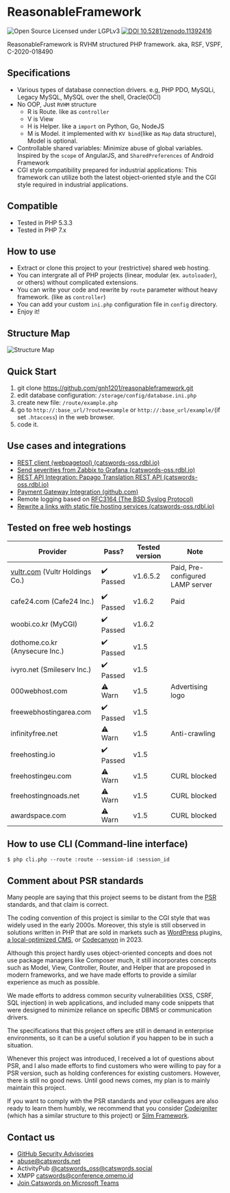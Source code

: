 # ReasonableFramework
![Open Source Licensed under LGPLv3](https://img.shields.io/github/license/gnh1201/reasonableframework.svg)
[![DOI 10.5281/zenodo.11392416](https://zenodo.org/badge/114566493.svg)](https://zenodo.org/doi/10.5281/zenodo.11392416)

ReasonableFramework is RVHM structured PHP framework. aka, RSF, VSPF, C-2020-018490

## Specifications
- Various types of database connection drivers. e.g, PHP PDO, MySQLi, Legacy MySQL, MySQL over the shell, Oracle(OCI)
- No OOP, Just `RVHM` structure
  - R is Route. like as `controller`
  - V is View
  - H is Helper. like a `import` on Python, Go, NodeJS
  - M is Model. it implemented with `KV bind`(like as `Map` data structure), Model is optional.
- Controllable shared variables: Minimize abuse of global variables. Inspired by the `scope` of AngularJS, and `SharedPreferences` of Android Framework
- CGI style compatibility prepared for industrial applications: This framework can utilize both the latest object-oriented style and the CGI style required in industrial applications.

## Compatible
- Tested in PHP 5.3.3
- Tested in PHP 7.x

## How to use
- Extract or clone this project to your (restrictive) shared web hosting.
- You can intergrate all of PHP projects (linear, modular (ex. `autoloader`), or others) without complicated extensions.
- You can write your code and rewrite by `route` parameter without heavy framework. (like as `controller`)
- You can add your custom `ini.php` configuration file in `config` directory.
- Enjoy it!

## Structure Map
![Structure Map](https://ics.catswords.net/reasonableframework.jpg)

## Quick Start
1. git clone https://github.com/gnh1201/reasonableframework.git
2. edit database configuration: `/storage/config/database.ini.php`
3. create new file: `/route/example.php`
4. go to `http://:base_url/?route=example` or `http://:base_url/example/`(if set `.htaccess`) in the web browser.
5. code it.

## Use cases and integrations
- [REST client (webpagetool) (catswords-oss.rdbl.io)](https://catswords-oss.rdbl.io/7839294550/2212849588)
- [Send severities from Zabbix to Grafana (catswords-oss.rdbl.io)](https://catswords-oss.rdbl.io/7839294550/2189219652)
- [REST API Integration: Papago Translation REST API (catswords-oss.rdbl.io)](https://catswords-oss.rdbl.io/7839294550/2189219652)
- [Payment Gateway Integration (github.com)](https://github.com/gnh1201/reasonableframework/blob/master/route/orderpay.pgkcp.php)
- Remote logging based on [RFC3164 (The BSD Syslog Protocol)](https://tools.ietf.org/html/rfc3164)
- [Rewrite a links with static file hosting services (catswords-oss.rdbl.io)](https://catswords-oss.rdbl.io/7839294550/3237877389)

## Tested on free web hostings

| Provider               | Pass?  | Tested version | Note
| ---------------------- | ------ | -------------- | -------------------------- |
| [vultr.com](https://catswords.re.kr/go/vultr) (Vultr Holdings Co.)       | :heavy_check_mark: Passed | v1.6.5.2       | Paid, Pre-configured LAMP server |
| cafe24.com (Cafe24 Inc.)      | :heavy_check_mark: Passed | v1.6.2         | Paid                           |
| woobi.co.kr (MyCGI)            | :heavy_check_mark: Passed | v1.6.2         |                            |
| dothome.co.kr (Anysecure Inc.)         | :heavy_check_mark: Passed | v1.5           |                            |
| ivyro.net (Smileserv Inc.)            | :heavy_check_mark: Passed | v1.5           |                            |
| 000webhost.com         | :warning: Warn   | v1.5           | Advertising logo           |
| freewebhostingarea.com | :heavy_check_mark: Passed | v1.5           |                            |
| infinityfree.net       | :warning: Warn   | v1.5           | Anti-crawling              |
| freehosting.io         | :heavy_check_mark: Passed | v1.5           |                            |
| freehostingeu.com      | :warning: Warn   | v1.5           | CURL blocked               |
| freehostingnoads.net   | :warning: Warn   | v1.5           | CURL blocked               |
| awardspace.com         | :warning: Warn   | v1.5           | CURL blocked               |

## How to use CLI (Command-line interface)
```
$ php cli.php --route :route --session-id :session_id
```

## Comment about PSR standards
Many people are saying that this project seems to be distant from the [PSR](https://www.php-fig.org/psr/) standards, and that claim is correct.

The coding convention of this project is similar to the CGI style that was widely used in the early 2000s. Moreover, this style is still observed in solutions written in PHP that are sold in markets such as [WordPress](https://wordpress.org/) plugins, [a local-optimized CMS](https://github.com/gnuboard/gnuboard5), or [Codecanyon](https://codecanyon.net/) in 2023.

Although this project hardly uses object-oriented concepts and does not use package managers like Composer much, it still incorporates concepts such as Model, View, Controller, Router, and Helper that are proposed in modern frameworks, and we have made efforts to provide a similar experience as much as possible.

We made efforts to address common security vulnerabilities (XSS, CSRF, SQL injection) in web applications, and included many code snippets that were designed to minimize reliance on specific DBMS or communication drivers.

The specifications that this project offers are still in demand in enterprise environments, so it can be a useful solution if you happen to be in such a situation.

Whenever this project was introduced, I received a lot of questions about PSR, and I also made efforts to find customers who were willing to pay for a PSR version, such as holding conferences for existing customers. However, there is still no good news. Until good news comes, my plan is to mainly maintain this project.

If you want to comply with the PSR standards and your colleagues are also ready to learn them humbly, we recommend that you consider [Codeigniter](https://github.com/bcit-ci/CodeIgniter) (which has a similar structure to this project) or [Silm Framework](https://github.com/slimphp/Slim).

## Contact us
- [GitHub Security Advisories](https://github.com/gnh1201/reasonableframework/security)
- abuse@catswords.net
- ActivityPub [@catswords_oss@catswords.social](https://catswords.social/@catswords_oss)
- XMPP [catswords@conference.omemo.id](xmpp:catswords@conference.omemo.id?join)
- [Join Catswords on Microsoft Teams](https://teams.live.com/l/community/FEACHncAhq8ldnojAI)
